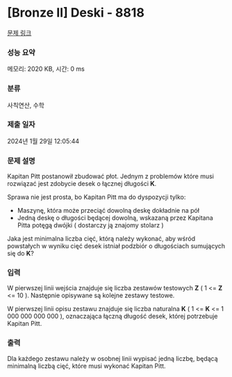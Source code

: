 # [Bronze II] Deski - 8818 

[문제 링크](https://www.acmicpc.net/problem/8818) 

### 성능 요약

메모리: 2020 KB, 시간: 0 ms

### 분류

사칙연산, 수학

### 제출 일자

2024년 1월 29일 12:05:44

### 문제 설명

<p>Kapitan Pitt postanowił zbudować płot. Jednym z problemów które musi rozwiązać jest zdobycie desek o łącznej długości <strong>K</strong>. </p>

<p>Sprawa nie jest prosta, bo Kapitan Pitt ma do dyspozycji tylko:</p>

<ul>
	<li>Maszynę, która może przeciąć dowolną deskę dokładnie na pół</li>
	<li>Jedną deskę o długości będącej dowolną, wskazaną przez Kapitana Pitta potęgą dwójki ( dostarczy ją znajomy stolarz )</li>
</ul>

<p>Jaka jest minimalna liczba cięć, którą należy wykonać, aby wśród powstałych w wyniku cięć desek istniał podzbiór o długościach sumujących się do <strong>K</strong>?</p>

### 입력 

 <p>W pierwszej linii wejścia znajduje się liczba zestawów testowych <strong>Z</strong> ( 1 <= <strong>Z</strong> <= 10 ). Następnie opisywane są kolejne zestawy testowe.</p>

<p>W pierwszej linii opisu zestawu znajduje się liczba naturalna <strong>K</strong> ( 1 <= <strong>K</strong> <= 1 000 000 000 000 ), oznaczająca łączną długość desek, której potrzebuje Kapitan Pitt.</p>

### 출력 

 <p>Dla każdego zestawu należy w osobnej linii wypisać jedną liczbę, będącą minimalną liczbą cięć, które musi wykonać Kapitan Pitt.</p>

